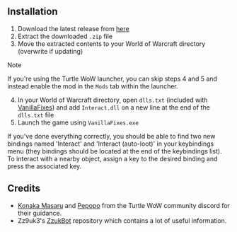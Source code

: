 ## Installation
1. Download the latest release from [here](https://github.com/luskanek/Interact/releases/latest/download/Interact.zip)
2. Extract the downloaded `.zip` file
3. Move the extracted contents to your World of Warcraft directory (overwrite if updating)
   
> [!NOTE]
> If you're using the Turtle WoW launcher, you can skip steps 4 and 5 and instead enable the mod in the `Mods` tab within the launcher.

4. In your World of Warcraft directory, open `dlls.txt` (included with [VanillaFixes](https://github.com/hannesmann/vanillafixes)) and add `Interact.dll` on a new line at the end of the `dlls.txt` file
5. Launch the game using `VanillaFixes.exe`

If you've done everything correctly, you should be able to find two new bindings named 'Interact' and 'Interact (auto-loot)' in your keybindings menu (they bindings should be located at the end of the keybindings list). To interact with a nearby object, assign a key to the desired binding and press the associated key.

## Credits
- [Konaka Masaru](https://github.com/allfoxwy) and [Pepopo](https://github.com/pepopo978) from the Turtle WoW community discord for their guidance.
- Zz9uk3's [ZzukBot](https://github.com/Zz9uk3) repository which contains a lot of useful information.
